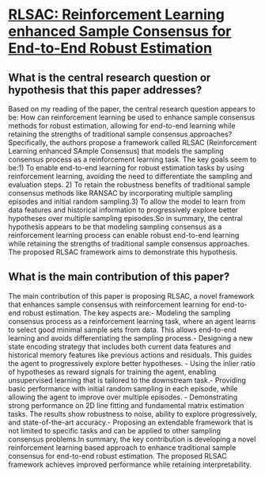 # [RLSAC: Reinforcement Learning enhanced Sample Consensus for End-to-End   Robust Estimation](https://arxiv.org/abs/2308.05318)

## What is the central research question or hypothesis that this paper addresses?

Based on my reading of the paper, the central research question appears to be: How can reinforcement learning be used to enhance sample consensus methods for robust estimation, allowing for end-to-end learning while retaining the strengths of traditional sample consensus approaches?Specifically, the authors propose a framework called RLSAC (Reinforcement Learning enhanced SAmple Consensus) that models the sampling consensus process as a reinforcement learning task. The key goals seem to be:1) To enable end-to-end learning for robust estimation tasks by using reinforcement learning, avoiding the need to differentiate the sampling and evaluation steps. 2) To retain the robustness benefits of traditional sample consensus methods like RANSAC by incorporating multiple sampling episodes and initial random sampling.3) To allow the model to learn from data features and historical information to progressively explore better hypotheses over multiple sampling episodes.So in summary, the central hypothesis appears to be that modeling sampling consensus as a reinforcement learning process can enable robust end-to-end learning while retaining the strengths of traditional sample consensus approaches. The proposed RLSAC framework aims to demonstrate this hypothesis.


## What is the main contribution of this paper?

The main contribution of this paper is proposing RLSAC, a novel framework that enhances sample consensus with reinforcement learning for end-to-end robust estimation. The key aspects are:- Modeling the sampling consensus process as a reinforcement learning task, where an agent learns to select good minimal sample sets from data. This allows end-to-end learning and avoids differentiating the sampling process.- Designing a new state encoding strategy that includes both current data features and historical memory features like previous actions and residuals. This guides the agent to progressively explore better hypotheses. - Using the inlier ratio of hypotheses as reward signals for training the agent, enabling unsupervised learning that is tailored to the downstream task.- Providing basic performance with initial random sampling in each episode, while allowing the agent to improve over multiple episodes. - Demonstrating strong performance on 2D line fitting and fundamental matrix estimation tasks. The results show robustness to noise, ability to explore progressively, and state-of-the-art accuracy.- Proposing an extendable framework that is not limited to specific tasks and can be applied to other sampling consensus problems.In summary, the key contribution is developing a novel reinforcement learning based approach to enhance traditional sample consensus for end-to-end robust estimation. The proposed RLSAC framework achieves improved performance while retaining interpretability.
